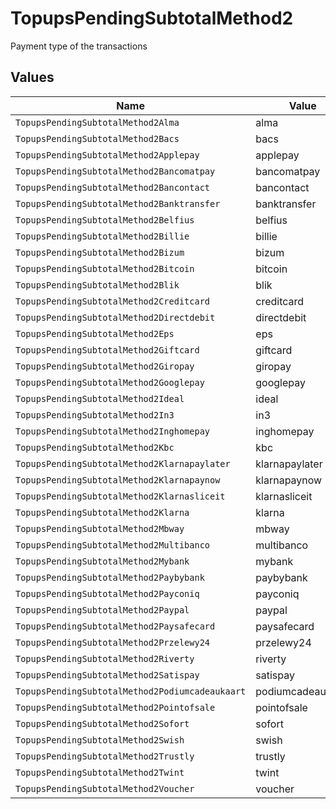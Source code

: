 # TopupsPendingSubtotalMethod2

Payment type of the transactions


## Values

| Name                                            | Value                                           |
| ----------------------------------------------- | ----------------------------------------------- |
| `TopupsPendingSubtotalMethod2Alma`              | alma                                            |
| `TopupsPendingSubtotalMethod2Bacs`              | bacs                                            |
| `TopupsPendingSubtotalMethod2Applepay`          | applepay                                        |
| `TopupsPendingSubtotalMethod2Bancomatpay`       | bancomatpay                                     |
| `TopupsPendingSubtotalMethod2Bancontact`        | bancontact                                      |
| `TopupsPendingSubtotalMethod2Banktransfer`      | banktransfer                                    |
| `TopupsPendingSubtotalMethod2Belfius`           | belfius                                         |
| `TopupsPendingSubtotalMethod2Billie`            | billie                                          |
| `TopupsPendingSubtotalMethod2Bizum`             | bizum                                           |
| `TopupsPendingSubtotalMethod2Bitcoin`           | bitcoin                                         |
| `TopupsPendingSubtotalMethod2Blik`              | blik                                            |
| `TopupsPendingSubtotalMethod2Creditcard`        | creditcard                                      |
| `TopupsPendingSubtotalMethod2Directdebit`       | directdebit                                     |
| `TopupsPendingSubtotalMethod2Eps`               | eps                                             |
| `TopupsPendingSubtotalMethod2Giftcard`          | giftcard                                        |
| `TopupsPendingSubtotalMethod2Giropay`           | giropay                                         |
| `TopupsPendingSubtotalMethod2Googlepay`         | googlepay                                       |
| `TopupsPendingSubtotalMethod2Ideal`             | ideal                                           |
| `TopupsPendingSubtotalMethod2In3`               | in3                                             |
| `TopupsPendingSubtotalMethod2Inghomepay`        | inghomepay                                      |
| `TopupsPendingSubtotalMethod2Kbc`               | kbc                                             |
| `TopupsPendingSubtotalMethod2Klarnapaylater`    | klarnapaylater                                  |
| `TopupsPendingSubtotalMethod2Klarnapaynow`      | klarnapaynow                                    |
| `TopupsPendingSubtotalMethod2Klarnasliceit`     | klarnasliceit                                   |
| `TopupsPendingSubtotalMethod2Klarna`            | klarna                                          |
| `TopupsPendingSubtotalMethod2Mbway`             | mbway                                           |
| `TopupsPendingSubtotalMethod2Multibanco`        | multibanco                                      |
| `TopupsPendingSubtotalMethod2Mybank`            | mybank                                          |
| `TopupsPendingSubtotalMethod2Paybybank`         | paybybank                                       |
| `TopupsPendingSubtotalMethod2Payconiq`          | payconiq                                        |
| `TopupsPendingSubtotalMethod2Paypal`            | paypal                                          |
| `TopupsPendingSubtotalMethod2Paysafecard`       | paysafecard                                     |
| `TopupsPendingSubtotalMethod2Przelewy24`        | przelewy24                                      |
| `TopupsPendingSubtotalMethod2Riverty`           | riverty                                         |
| `TopupsPendingSubtotalMethod2Satispay`          | satispay                                        |
| `TopupsPendingSubtotalMethod2Podiumcadeaukaart` | podiumcadeaukaart                               |
| `TopupsPendingSubtotalMethod2Pointofsale`       | pointofsale                                     |
| `TopupsPendingSubtotalMethod2Sofort`            | sofort                                          |
| `TopupsPendingSubtotalMethod2Swish`             | swish                                           |
| `TopupsPendingSubtotalMethod2Trustly`           | trustly                                         |
| `TopupsPendingSubtotalMethod2Twint`             | twint                                           |
| `TopupsPendingSubtotalMethod2Voucher`           | voucher                                         |